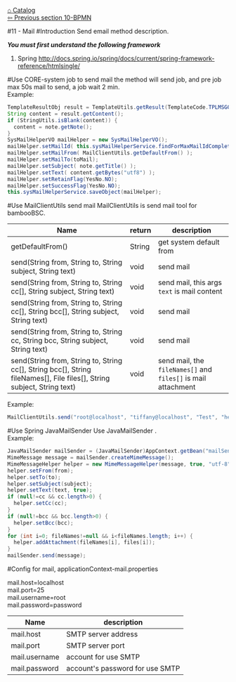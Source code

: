 <a href="https://github.com/billchen198318/bamboobsc/blob/master/core-doc/dev-docs/00-Catalog.md">⌂ Catalog</a><br/>
<a href="https://github.com/billchen198318/bamboobsc/blob/master/core-doc/dev-docs/10-BPMN.md">⇦ 
Previous section 10-BPMN</a>



#11 - Mail
#Introduction
Send email method description.<br>


***You must first understand the following framework***<br/>
1. Spring http://docs.spring.io/spring/docs/current/spring-framework-reference/htmlsingle/<br/>

#Use CORE-system job to send mail
the method will send job, and pre job max 50s mail to send, a job wait 2 min.<br/>
Example:
```JAVA
TemplateResultObj result = TemplateUtils.getResult(TemplateCode.TPLMSG0001, note);
String content = result.getContent();
if (StringUtils.isBlank(content)) {
  content = note.getNote();
}
SysMailHelperVO mailHelper = new SysMailHelperVO();
mailHelper.setMailId( this.sysMailHelperService.findForMaxMailIdComplete(mailId) );
mailHelper.setMailFrom( MailClientUtils.getDefaultFrom() );
mailHelper.setMailTo(toMail);
mailHelper.setSubject( note.getTitle() );
mailHelper.setText( content.getBytes("utf8") );
mailHelper.setRetainFlag(YesNo.NO);
mailHelper.setSuccessFlag(YesNo.NO);
this.sysMailHelperService.saveObject(mailHelper);
```

#Use MailClientUtils send mail
MailClientUtils is send mail tool for bambooBSC.


| Name | return |description |
| --- | --- | --- |
| getDefaultFrom() | String | get system default from |
| send(String from, String to, String subject, String text) | void | send mail |
| send(String from, String to, String cc[], String subject, String text) | void | send mail, this args `text` is mail content |
| send(String from, String to, String cc[], String bcc[], String subject, String text) | void | send mail |
| send(String from, String to, String cc, String bcc, String subject, String text) | void | send mail |
| send(String from, String to, String cc[], String bcc[], String fileNames[], File files[], String subject, String text) | void | send mail, the `fileNames[]` and `files[]` is mail attachment |

Example:

```JAVA
MailClientUtils.send("root@localhost", "tiffany@localhost", "Test", "hello world!");
```


#Use Spring JavaMailSender
Use JavaMailSender . <br/>
Example:
```JAVA
JavaMailSender mailSender = (JavaMailSender)AppContext.getBean("mailSender");
MimeMessage message = mailSender.createMimeMessage();
MimeMessageHelper helper = new MimeMessageHelper(message, true, "utf-8");
helper.setFrom(from);
helper.setTo(to);
helper.setSubject(subject);
helper.setText(text, true);
if (null!=cc && cc.length>0) {
  helper.setCc(cc);
}
if (null!=bcc && bcc.length>0) {
  helper.setBcc(bcc);
}
for (int i=0; fileNames!=null && i<fileNames.length; i++) {
  helper.addAttachment(fileNames[i], files[i]);
}
mailSender.send(message);
```

#Config for mail, applicationContext-mail.properties

mail.host=localhost<br/> 
mail.port=25<br/>
mail.username=root<br/>
mail.password=password<br/>


| Name | description |
| --- | --- |
| mail.host | SMTP server address |
| mail.port | SMTP server port |
| mail.username | account for use SMTP |
| mail.password | account's password for use SMTP |


